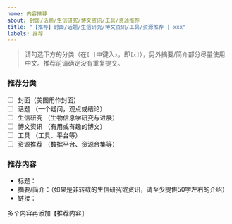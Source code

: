 ```yaml
---
name: 内容推荐
about: 封面/话题/生信研究/博文资讯/工具/资源推荐
title: "【推荐】封面/话题/生信研究/博文资讯/工具/资源推荐 | xxx"
labels: 推荐
---
```


> 请勾选下方的分类（在`[ ]`中键入`x`，即`[x]`），另外摘要/简介部分尽量使用中文。推荐前请确定没有重复提交。

### 推荐分类

- [ ] 封面（美图用作封面）
- [ ] 话题 （一个疑问，观点或结论）
- [ ] 生信研究 （生物信息学研究与进展）
- [ ] 博文资讯 （有用或有趣的博文）
- [ ] 工具 （工具、平台等）
- [ ] 资源推荐 （数据平台、资源合集等）

### 推荐内容

- 标题：
- 摘要/简介：（如果是非转载的生信研究或资讯，请至少提供50字左右的介绍）
- 链接：

多个内容再添加【推荐内容】
